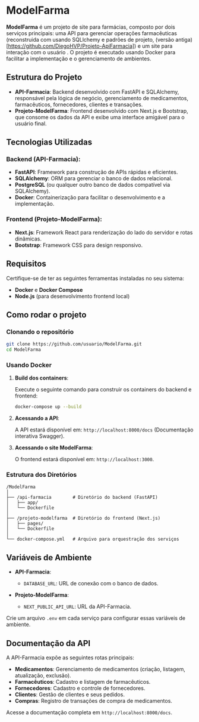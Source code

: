 # ModelFarma

**ModelFarma** é um projeto de site para farmácias, composto por dois serviços principais: uma API para gerenciar operações farmacêuticas (reconstruida com usando SQLlchemy e padrões de projeto, (versão antiga)[https://github.com/DiegoHVP/Projeto-ApiFarmacia]) e um site para interação com o usuário . O projeto é executado usando Docker para facilitar a implementação e o gerenciamento de ambientes.

## Estrutura do Projeto

- **API-Farmacia**: Backend desenvolvido com FastAPI e SQLAlchemy, responsável pela lógica de negócio, gerenciamento de medicamentos, farmacêuticos, fornecedores, clientes e transações.
- **Projeto-ModelFarma**: Frontend desenvolvido com Next.js e Bootstrap, que consome os dados da API e exibe uma interface amigável para o usuário final.

## Tecnologias Utilizadas

### Backend (API-Farmacia):
- **FastAPI**: Framework para construção de APIs rápidas e eficientes.
- **SQLAlchemy**: ORM para gerenciar o banco de dados relacional.
- **PostgreSQL** (ou qualquer outro banco de dados compatível via SQLAlchemy).
- **Docker**: Containerização para facilitar o desenvolvimento e a implementação.
  
### Frontend (Projeto-ModelFarma):
- **Next.js**: Framework React para renderização do lado do servidor e rotas dinâmicas.
- **Bootstrap**: Framework CSS para design responsivo.

## Requisitos

Certifique-se de ter as seguintes ferramentas instaladas no seu sistema:

- **Docker** e **Docker Compose**
- **Node.js** (para desenvolvimento frontend local)

## Como rodar o projeto

### Clonando o repositório

```bash
git clone https://github.com/usuario/ModelFarma.git
cd ModelFarma
```

### Usando Docker

1. **Build dos containers**:

   Execute o seguinte comando para construir os containers do backend e frontend:
   
   ```bash
   docker-compose up --build
   ```

2. **Acessando a API**:

   A API estará disponível em: `http://localhost:8000/docs` (Documentação interativa Swagger).

3. **Acessando o site ModelFarma**:

   O frontend estará disponível em: `http://localhost:3000`.

### Estrutura dos Diretórios

```
/ModelFarma
│
├── /api-farmacia        # Diretório do backend (FastAPI)
│   ├── app/
│   └── Dockerfile
│
├── /projeto-modelfarma  # Diretório do frontend (Next.js)
│   ├── pages/
│   └── Dockerfile
│
└── docker-compose.yml   # Arquivo para orquestração dos serviços
```

## Variáveis de Ambiente

- **API-Farmacia**:
  - `DATABASE_URL`: URL de conexão com o banco de dados.

- **Projeto-ModelFarma**:
  - `NEXT_PUBLIC_API_URL`: URL da API-Farmacia.

Crie um arquivo `.env` em cada serviço para configurar essas variáveis de ambiente.

## Documentação da API

A API-Farmacia expõe as seguintes rotas principais:

- **Medicamentos**: Gerenciamento de medicamentos (criação, listagem, atualização, exclusão).
- **Farmacêuticos**: Cadastro e listagem de farmacêuticos.
- **Fornecedores**: Cadastro e controle de fornecedores.
- **Clientes**: Gestão de clientes e seus pedidos.
- **Compras**: Registro de transações de compra de medicamentos.

Acesse a documentação completa em `http://localhost:8000/docs`.
